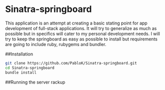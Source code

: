 Sinatra-springboard
===================

This application is an attempt at creating a basic stating point for app development of full-stack applications. It will try to generalize as much as possible but in specifics will cater to my personal development needs. I will try to keep the springboard as easy as possible to install but requirements are going to include ruby, rubygems and bundler.


##Installation
```bash
git clone https://github.com/PabloK/Sinatra-springboard.git
cd Sinatra-springboard
bundle install
```

##Running the server
rackup
